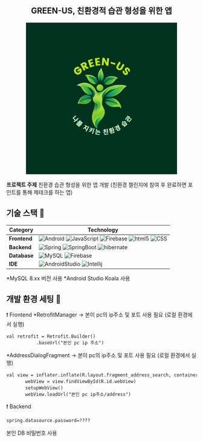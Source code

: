 <h2 align="center">GREEN-US, 친환경적 습관 형성을 위한 앱</h2>

<p align="center">
  <img src="https://github.com/green-us-2024/green-us/blob/main/backend/src/main/resources/static/images/login-image.jpg" alt="green-us main logo" width="400px" height="400px"/>
</p>


**프로젝트 주제** 친환경 습관 형성을 위한 앱 개발 (친환경 챌린지에 참여 후 완료하면 포인트를 통해 제테크를 하는 앱)

## 기술 스택 :pushpin:

| Category  | Technology        |
|-----------|-------------------|
| **Frontend**  | ![Android](https://img.shields.io/badge/Android-3DDC84?style=for-the-badge&logo=android&logoColor=white)  ![JavaScript](https://img.shields.io/badge/JavaScript-F7DF1E?style=for-the-badge&logo=JavaScript&logoColor=white) ![Firebase](https://img.shields.io/badge/Firebase-039BE5?style=for-the-badge&logo=Firebase&logoColor=white)  ![html5](https://img.shields.io/badge/HTML5-E34F26?style=for-the-badge&logo=html5&logoColor=white)  ![CSS](https://img.shields.io/badge/CSS-239120?&style=for-the-badge&logo=css3&logoColor=white)|
| **Backend**   | ![Spring](https://img.shields.io/badge/Spring-6DB33F?style=for-the-badge&logo=spring&logoColor=white)  ![SpringBoot](https://img.shields.io/badge/SpringBoot-6DB33F?style=for-the-badge&logo=springBoot&logoColor=white)  ![hibernate](https://img.shields.io/badge/Hibernate-59666C?style=for-the-badge&logo=Hibernate&logoColor=white)|
| **Database**  | ![MySQL](https://img.shields.io/badge/MySQL-005C84?style=for-the-badge&logo=mysql&logoColor=white)  ![Firebase](https://img.shields.io/badge/Firebase-039BE5?style=for-the-badge&logo=Firebase&logoColor=white) |
| **IDE**  | ![AndroidStudio](https://img.shields.io/badge/Android_Studio-3DDC84?style=for-the-badge&logo=android-studio&logoColor=white)  ![Intellij](https://img.shields.io/badge/IntelliJ_IDEA-000000.svg?style=for-the-badge&logo=intellij-idea&logoColor=white)|

*MySQL 8.xx 버전 사용
*Android Studio Koala 사용


## 개발 환경 세팅 :pencil:
❗ Frontend
*RetrofitManager -> 본이 pc의 ip주소 및 포트 사용 필요 (로컬 환경에서 실행)
 ```xml
val retrofit = Retrofit.Builder()
            .baseUrl("본인 pc ip 주소")
```

*AddressDialogFragment -> 본이 pc의 ip주소 및 포트 사용 필요 (로컬 환경에서 실행)
 ```xml
val view = inflater.inflate(R.layout.fragment_address_search, container, false)
        webView = view.findViewById(R.id.webView)
        setupWebView()
        webView.loadUrl("본인 pc ip주소/address")
```

❗ Backend
 ```xml
spring.datasource.password=????
```
본인 DB 비밀번호 사용

